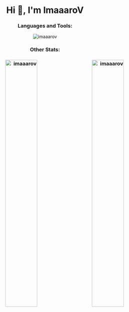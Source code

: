 <h1 align="center">Hi 👋, I'm ImaaaroV</h1>

<h3 align="center">Languages and Tools:</h3>

<p align="center"><img align="center" src="https://github-readme-stats-git-masterrstaa-rickstaa.vercel.app/api?username=imaaarov&&show_icons=true&theme=transparent" alt="imaaarov" /></p>
<h3 align="center"> Other Stats: <h3>


<p align="right"><img align="center"width="45%" src="https://streak-stats.demolab.com?user=imaaarov&theme=horizon&stroke=0300DD&border=white&ring=0520DD&fire=DD2727&currStreakNum=1300DD&sideNums=0500DD&sideLabels=DD2727&currStreakLabel=DD2727&dates=DD7676&background=DDDDDD00" alt="imaaarov" /><img width="45%" align="left" src="https://github-readme-stats-git-masterrstaa-rickstaa.vercel.app/api?username=imaaarov&show_icons=true&locale=en&theme=transparent" alt="imaaarov" /></p>

